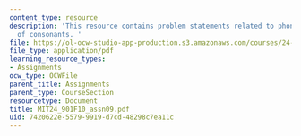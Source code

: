 ```yaml
---
content_type: resource
description: 'This resource contains problem statements related to phonetics II: acoustics
  of consonants. '
file: https://ol-ocw-studio-app-production.s3.amazonaws.com/courses/24-901-language-and-its-structure-i-phonology-fall-2010/7420622e55799919d7cd48298c7ea11c_MIT24_901F10_assn09.pdf
file_type: application/pdf
learning_resource_types:
- Assignments
ocw_type: OCWFile
parent_title: Assignments
parent_type: CourseSection
resourcetype: Document
title: MIT24_901F10_assn09.pdf
uid: 7420622e-5579-9919-d7cd-48298c7ea11c
---
```

